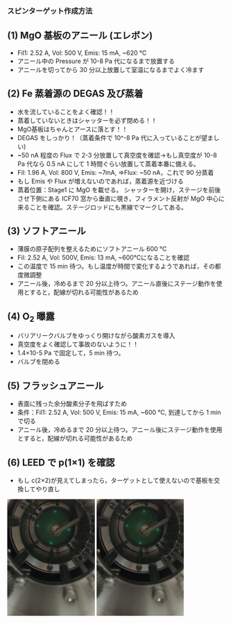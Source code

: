 ### スピンターゲット作成方法

## (1) MgO 基板のアニール (エレボン)
- Fil1: 2.52 A, Vol: 500 V, Emis: 15 mA, ~620 ℃ 
- アニール中の Pressure が 10<super>-8</super> Pa 代になるまで放置する
- アニールを切ってから 30 分以上放置して室温になるまでよく冷ます

## (2) Fe 蒸着源の DEGAS 及び蒸着
- 水を流していることをよく確認！！
- 蒸着していないときはシャッターを必ず閉める！！
- MgO基板はちゃんとアースに落とす！！
- DEGAS をしっかり！</b></span>（蒸着条件で 10^-8 Pa 代に入っていることが望ましい)
- ~50 nA 程度の Flux で 2-3 分放置して真空度を確認→もし真空度が 10-8 Pa 代なら 0.5 nA にして 1 時間ぐらい放置して蒸着本番に備える。
- Fil: 1.96 A, Vol: 800 V, Emis: ~7mA, =>Flux: ~50 nA，これで 90 分蒸着 
- もし Emis や Flux が増えないのであれば，蒸着源を近づける
- 蒸着位置：Stage1 に MgO を載せる。 シャッターを開け，ステージを前後させ下側にある ICF70 窓から垂直に覗き，フィラメント反射が MgO 中心に来ることを確認。ステージロッドにも黒線でマークしてある。

## (3) ソフトアニール
- 薄膜の原子配列を整えるためにソフトアニール 600 ℃
- Fil: 2.52 A, Vol: 500V, Emis: 13 mA, ~600℃になることを確認
- この温度で 15 min 待つ。もし温度が時間で変化するようであれば，その都度微調整
- アニール後，冷めるまで 20 分以上待つ。アニール直後にステージ動作を使用とすると，配線が切れる可能性があるため

## (4) O<sub>2</sub> 曝露
- バリアリークバルブをゆっくり開けながら酸素ガスを導入
- 真空度をよく確認して事故のないように！！
- 1.4×10<super>-5</super> Pa で固定して，5 min 待つ。
- バルブを閉める

## (5) フラッシュアニール
- 表面に残った余分酸素分子を飛ばすため
- 条件：Fil1: 2.52 A, Vol: 500 V, Emis: 15 mA, ~600 ℃, 到達してから 1 min で切る 
- アニール後，冷めるまで 20 分以上待つ。アニール後にステージ動作を使用とすると，配線が切れる可能性があるため

## (6) LEED で p(1×1) を確認
- もし c(2×2)が見えてしまったら，ターゲットとして使えないので基板を交換してやり直し
<img src="https://github.com/Hikaribussei-lab/homepage/blob/440db5b5bdc722eae09fbdac4a48a22bdc2a10c3/target/img/MgOFe.jpg" alt="サンマの塩焼き" height="40%" width="40%" />
<img src="https://github.com/Hikaribussei-lab/homepage/blob/440db5b5bdc722eae09fbdac4a48a22bdc2a10c3/target/img/MgOFe.jpg" alt="サンマの塩焼き" height="40%" width="40%" />
